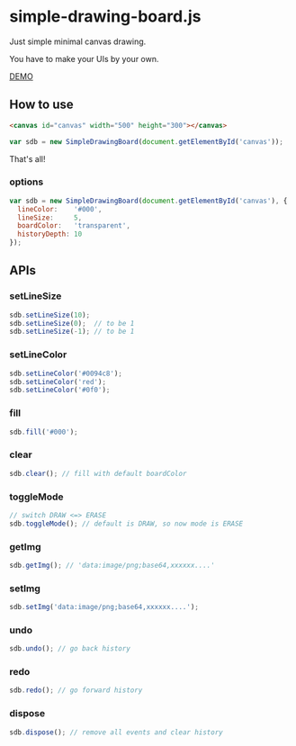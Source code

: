 # simple-drawing-board.js
Just simple minimal canvas drawing.

You have to make your UIs by your own.

[DEMO](http://labs.lealog.net/sdb)

## How to use
```html
<canvas id="canvas" width="500" height="300"></canvas>
```

```javascript
var sdb = new SimpleDrawingBoard(document.getElementById('canvas'));
```

That's all!

### options
```javascript
var sdb = new SimpleDrawingBoard(document.getElementById('canvas'), {
  lineColor:    '#000',
  lineSize:     5,
  boardColor:   'transparent',
  historyDepth: 10
});
```

## APIs
### setLineSize
```javascript
sdb.setLineSize(10);
sdb.setLineSize(0);  // to be 1
sdb.setLineSize(-1); // to be 1
```

### setLineColor
```javascript
sdb.setLineColor('#0094c8');
sdb.setLineColor('red');
sdb.setLineColor('#0f0');
```

### fill
```javascript
sdb.fill('#000');
```

### clear
```javascript
sdb.clear(); // fill with default boardColor
```

### toggleMode
```javascript
// switch DRAW <=> ERASE
sdb.toggleMode(); // default is DRAW, so now mode is ERASE
```

### getImg
```javascript
sdb.getImg(); // 'data:image/png;base64,xxxxxx....'
```

### setImg
```javascript
sdb.setImg('data:image/png;base64,xxxxxx....');
```

### undo
```javascript
sdb.undo(); // go back history
```

### redo
```javascript
sdb.redo(); // go forward history
```

### dispose
```javascript
sdb.dispose(); // remove all events and clear history
```
